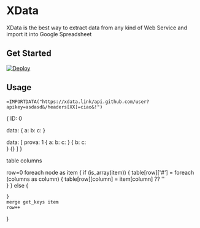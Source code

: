 # XData

XData is the best way to extract data from any kind of Web Service and import it into Google Spreadsheet

## Get Started

[![Deploy](https://www.herokucdn.com/deploy/button.svg)](https://heroku.com/deploy)

## Usage

```
=IMPORTDATA("https://xdata.link/api.github.com/user?apikey=asdasd&/headers[XX]=ciao&!")
```


{
  ID: 0

  data: {
    a:
    b:
    c:
  }  

  data: [
    prova: 1
    {
        a:
        b:
        c:
    }
    {
        b:
        c:    
    }
    {}
  ]
}

table 
columns

row=0
foreach node as item {
    if (is_array(item)) {
        table[row]['#'] = 
        foreach (columns as column) {
            table[row][column] = item[column] ?? ''            
        }
    } else {
        
    }
    merge get_keys item
    row++
}


